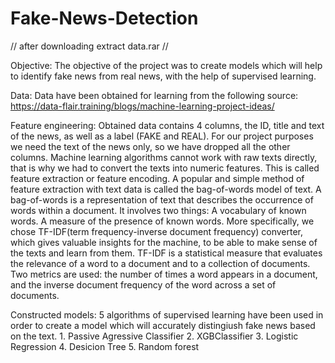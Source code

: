 # Fake-News-Detection
//
after downloading extract data.rar
//








Objective: The objective of the project was to create models which will help to identify fake news from real news, with the help of supervised learning. 


Data: Data have been obtained  for learning from the following source: https://data-flair.training/blogs/machine-learning-project-ideas/



Feature engineering: Obtained data contains 4 columns, the ID, title and text of the news, as well as a label (FAKE and REAL). For our project purposes we need the text of the news only, so we have dropped all the other columns. 
        Machine learning algorithms cannot work with raw texts directly, that is why we had to convert the texts into numeric features. This is called feature extraction or feature encoding. A popular and simple method of feature extraction with text data is called the bag-of-words model of text. A bag-of-words is a representation of text that describes the occurrence of words within a document. It involves two things: A vocabulary of known words. A measure of the presence of known words. More specifically, we chose TF-IDF(term frequency-inverse document frequency) converter, which gives valuable insights for the machine, to be able to make sense of the texts and learn from them. TF-IDF is a statistical measure that evaluates the relevance of a word to a document and to a collection of documents. Two metrics are used: the number of times a word appears in a document, and the inverse document frequency of the word across a set of documents. 

Constructed models:  5 algorithms of supervised learning have been used in order to create a model which will accurately distingiush fake news based on the text.
                     1. Passive Agressive Classifier 
                     2. XGBClassifier
                     3. Logistic Regression
                     4. Desicion Tree
                     5. Random forest
